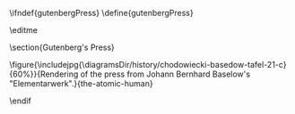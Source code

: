 \ifndef{gutenbergPress}
\define{gutenbergPress}

\editme

\section{Gutenberg's Press}

\figure{\includejpg{\diagramsDir/history/chodowiecki-basedow-tafel-21-c}{60%}}{Rendering of the press from Johann Bernhard Baselow's "Elementarwerk".}{the-atomic-human}


\endif
